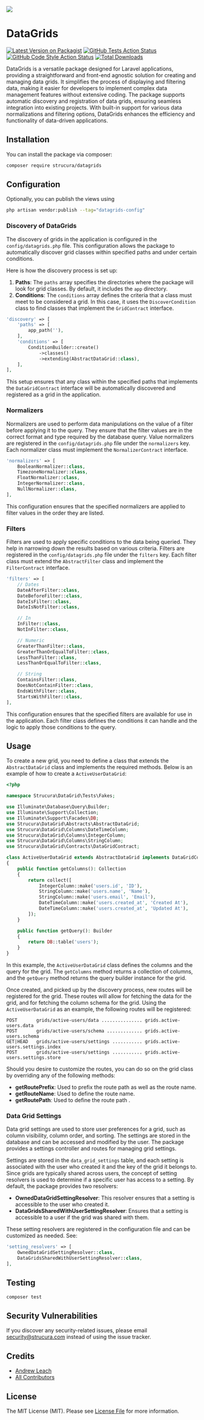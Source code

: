 ![](/assets/banner.jpg)

# DataGrids 

[![Latest Version on Packagist](https://img.shields.io/packagist/v/strucura/datagrids.svg?style=flat-square)](https://packagist.org/packages/strucura/datagrids)
[![GitHub Tests Action Status](https://img.shields.io/github/actions/workflow/status/strucura/datagrids/run-tests.yml?branch=master&label=tests&style=flat-square)](https://github.com/strucura/datagrids/actions?query=workflow%3Arun-tests+branch%3Amaster)
[![GitHub Code Style Action Status](https://img.shields.io/github/actions/workflow/status/strucura/datagrids/fix-php-code-style-issues.yml?branch=master&label=code%20style&style=flat-square)](https://github.com/strucura/datagrids/actions?query=workflow%3A"Fix+PHP+code+style+issues"+branch%3Amaster)
[![Total Downloads](https://img.shields.io/packagist/dt/strucura/datagrids.svg?style=flat-square)](https://packagist.org/packages/strucura/datagrids)

DataGrids is a versatile package designed for Laravel applications, providing a straightforward and front-end 
agnostic solution for creating and managing data grids. It simplifies the process of displaying and filtering data, 
making it easier for developers to implement complex data management features without extensive coding. The package 
supports automatic discovery and registration of data grids, ensuring seamless integration into existing projects. 
With built-in support for various data normalizations and filtering options, DataGrids enhances the efficiency and 
functionality of data-driven applications.

## Installation

You can install the package via composer:

```bash
composer require strucura/datagrids
```

## Configuration

Optionally, you can publish the views using

```bash
php artisan vendor:publish --tag="datagrids-config"
```

### Discovery of DataGrids

The discovery of grids in the application is configured in the `config/datagrids.php` file. This configuration allows 
the package to automatically discover grid classes within specified paths and under certain conditions.

Here is how the discovery process is set up:

1. **Paths**: The `paths` array specifies the directories where the package will look for grid classes. By default, it includes the `app` directory.
2. **Conditions**: The `conditions` array defines the criteria that a class must meet to be considered a grid. In this case, it uses the `DiscoverCondition` class to find classes that implement the `GridContract` interface.

```php
'discovery' => [
    'paths' => [
        app_path(''),
    ],
    'conditions' => [
        ConditionBuilder::create()
            ->classes()
            ->extending(AbstractDataGrid::class),
    ],
],
```

This setup ensures that any class within the specified paths that implements the `DataGridContract` interface will be 
automatically discovered and registered as a grid in the application.

### Normalizers

Normalizers are used to perform data manipulations on the value of a filter before applying it to the query. 
They ensure that the filter values are in the correct format and type required by the database query.  Value 
normalizers are registered in the `config/datagrids.php` file under the `normalizers` key. Each normalizer class must 
implement the `NormalizerContract` interface.

```php
'normalizers' => [
    BooleanNormalizer::class,
    TimezoneNormalizer::class,
    FloatNormalizer::class,
    IntegerNormalizer::class,
    NullNormalizer::class,
],
```

This configuration ensures that the specified normalizers are applied to filter values in the order they are listed.

### Filters

Filters are used to apply specific conditions to the data being queried. They help in narrowing down the results 
based on various criteria.  Filters are registered in the `config/datagrids.php` file under the `filters` key. Each 
filter class must extend the `AbstractFilter` class and implement the `FilterContract` interface.

```php
'filters' => [
    // Dates
    DateAfterFilter::class,
    DateBeforeFilter::class,
    DateIsFilter::class,
    DateIsNotFilter::class,

    // In
    InFilter::class,
    NotInFilter::class,

    // Numeric
    GreaterThanFilter::class,
    GreaterThanOrEqualToFilter::class,
    LessThanFilter::class,
    LessThanOrEqualToFilter::class,

    // String
    ContainsFilter::class,
    DoesNotContainFilter::class,
    EndsWithFilter::class,
    StartsWithFilter::class,
],
```

This configuration ensures that the specified filters are available for use in the application. Each filter class defines the conditions it can handle and the logic to apply those conditions to the query.

## Usage

To create a new grid, you need to define a class that extends the `AbstractDataGrid` class and implements the required 
methods. Below is an example of how to create a `ActiveUserDataGrid`:

```php
<?php

namespace Strucura\DataGrid\Tests\Fakes;

use Illuminate\Database\Query\Builder;
use Illuminate\Support\Collection;
use Illuminate\Support\Facades\DB;
use Strucura\DataGrid\Abstracts\AbstractDataGrid;
use Strucura\DataGrid\Columns\DateTimeColumn;
use Strucura\DataGrid\Columns\IntegerColumn;
use Strucura\DataGrid\Columns\StringColumn;
use Strucura\DataGrid\Contracts\DataGridContract;

class ActiveUserDataGrid extends AbstractDataGrid implements DataGridContract
{
    public function getColumns(): Collection
    {
        return collect([
            IntegerColumn::make('users.id', 'ID'),
            StringColumn::make('users.name', 'Name'),
            StringColumn::make('users.email', 'Email'),
            DateTimeColumn::make('users.created_at', 'Created At'),
            DateTimeColumn::make('users.created_at', 'Updated At'),
        ]);
    }

    public function getQuery(): Builder
    {
        return DB::table('users');
    }
}
```

In this example, the `ActiveUserDataGrid` class defines the columns and the query for the grid. The `getColumns` method 
returns a collection of columns, and the `getQuery` method returns the query builder instance for the grid.

Once created, and picked up by the discovery process, new routes will be registered for the grid.  These routes will 
allow for fetching the data for the grid, and for fetching the column schema for the grid.  Using the 
`ActiveUserDataGrid` 
as an
example, the following routes will be registered:

```
POST       grids/active-users/data ............... grids.active-users.data
POST       grids/active-users/schema ............. grids.active-users.schema
GET|HEAD   grids/active-users/settings ........... grids.active-users.settings.index
POST       grids/active-users/settings ........... grids.active-users.settings.store
```

Should you desire to customize the routes, you can do so on the grid class by overriding any of the following methods:

- **getRoutePrefix**: Used to prefix the route path as well as the route name.
- **getRouteName**: Used to define the route name.
- **getRoutePath**: Used to define the route path .

### Data Grid Settings

Data grid settings are used to store user preferences for a grid, such as column visibility, column order, and sorting.
The settings are stored in the database and can be accessed and modified by the user. The package provides a
settings controller and routes for managing grid settings.

Settings are stored in the `data_grid_settings` table, and each setting is associated with the user who created it and
the key of the grid it belongs to.  Since grids are typically shared across users, the concept of setting resolvers
is used to determine if a specific user has access to a setting.  By default, the package provides two resolvers:

- **OwnedDataGridSettingResolver**: This resolver ensures that a setting is accessible to the user who created it.
- **DataGridsSharedWithUserSettingResolver**: Ensures that a setting is accessible to a user if the grid was shared 
  with them.

These setting resolvers are registered in the configuration file and can be customized as needed. See:

```php
'setting_resolvers' => [
    OwnedDataGridSettingResolver::class,
    DataGridsSharedWithUserSettingResolver::class,
],
```

## Testing

```bash
composer test
```

## Security Vulnerabilities

If you discover any security-related issues, please email [security@strucura.com](mailto:security@strucura.com) 
instead of using the issue tracker.

## Credits

- [Andrew Leach](https://github.com/7387639+andyleach)
- [All Contributors](../../contributors)

## License

The MIT License (MIT). Please see [License File](LICENSE.md) for more information.
